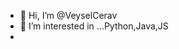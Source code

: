 - 👋 Hi, I’m @VeyselCerav
- 👀 I’m interested in ...Python,Java,JS
- 


<!---
VeyselCerav/VeyselCerav is a ✨ special ✨ repository because its `README.md` (this file) appears on your GitHub profile.
You can click the Preview link to take a look at your changes.
--->
